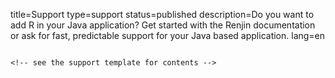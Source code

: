 title=Support
type=support
status=published
description=Do you want to add R in your Java application? Get started with the Renjin documentation or ask for fast, predictable support for your Java based application.
lang=en
~~~~~~
    
<!-- see the support template for contents -->

